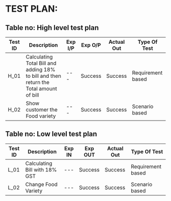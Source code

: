 # TEST PLAN:

## Table no: High level test plan

| **Test ID** | **Description**                                                                      | **Exp I/P** | **Exp O/P** | **Actual Out** |**Type Of Test**  |    
|-------------|--------------------------------------------------------------                        |------------|-------------|----------------|------------------|
|  H_01       |Calculating Total Bill and adding 18% to bill and then return the Total amount of bill|---         |Success     | Success|     Requirement based|
|  H_02       |Show customer the Food variety                                |  ---                  |Success|Success|Scenario based    |

## Table no: Low level test plan

| **Test ID** | **Description**                                              | **Exp IN** | **Exp OUT** | **Actual Out** |**Type Of Test**  |    
|-------------|--------------------------------------------------------------|------------|-------------|----------------|------------------|
|  L_01       |Calculating Bill with 18% GST                                 |  ---       |Success      |Success         |Requirement based |
|  L_02       |Change Food Variety                                           |  ---       |Success      |Success         |Scenario based    |
 
